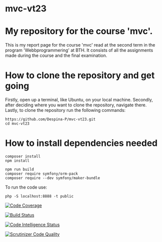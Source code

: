 # mvc-vt23
My repository for the course 'mvc'.
====================================


This is my report page for the course 'mvc' read at the second term in the program 'Webbprogrammering' at BTH.
It consists of all the assignments made during the course and the final examination. 

<h1>How to clone the repository and get going</h1>

Firstly, open up a terminal, like Ubuntu, on your local machine.
Secondly, after deciding where you want to clone the repository, navigate there.
Lastly, to clone the repository run the following commands:
```
https://github.com/Despina-P/mvc-vt23.git
cd mvc-vt23
```

<h1>How to install dependencies needed</h1>

```
composer install
npm install
```
```
npm run build
composer require symfony/orm-pack
composer require --dev symfony/maker-bundle
```

To run the code use:

```
php -S localhost:8888 -t public
```

[![Code Coverage](https://scrutinizer-ci.com/g/Despina-P/mvc-vt23/badges/coverage.png?b=main)](https://scrutinizer-ci.com/g/Despina-P/mvc-vt23/?branch=main)

[![Build Status](https://scrutinizer-ci.com/g/Despina-P/mvc-vt23/badges/build.png?b=main)](https://scrutinizer-ci.com/g/Despina-P/mvc-vt23/build-status/main)

[![Code Intelligence Status](https://scrutinizer-ci.com/g/Despina-P/mvc-vt23/badges/code-intelligence.svg?b=main)](https://scrutinizer-ci.com/code-intelligence)

[![Scrutinizer Code Quality](https://scrutinizer-ci.com/g/Despina-P/mvc-vt23/badges/quality-score.png?b=main)](https://scrutinizer-ci.com/g/Despina-P/mvc-vt23/?branch=main)
